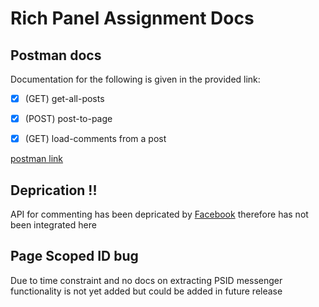 # Rich Panel Assignment Docs

## Postman docs 

Documentation for the following is given in the provided link:
- [x] (GET) get-all-posts
- [x] (POST) post-to-page
- [x] (GET) load-comments from a post


[postman link](https://documenter.getpostman.com/view/10262868/TzsYP9UP)

## Deprication !!

API for commenting has been depricated by [Facebook](facebook.com) therefore has not been integrated here

## Page Scoped ID bug

Due to time constraint and no docs on extracting PSID messenger functionality is not yet added but could be added in future release